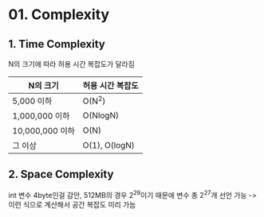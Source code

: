 # 01. Complexity

## 1. Time Complexity

N의 크기에 따라 허용 시간 복잡도가 달라짐

|N의 크기|허용 시간 복잡도|
|------|---|
|5,000 이하|O(N<sup>2</sup>)|
|1,000,000 이하|O(NlogN)|
|10,000,000 이하|O(N)|
|그 이상|O(1), O(logN)|

## 2. Space Complexity

int 변수 4byte인걸 감안, 512MB의 경우 2<sup>29</sup>이기 때문에 변수 총 2<sup>27</sup>개 선언 가능
-> 이런 식으로 계산해서 공간 복잡도 미리 가늠